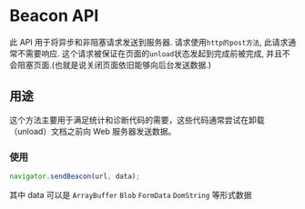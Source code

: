 # Beacon API

此 API 用于将异步和非阻塞请求发送到服务器. 请求使用`http的post方法`, 此请求通常不需要响应. 这个请求被保证在页面的`unload`状态发起到完成前被完成, 并且不会阻塞页面.(也就是说关闭页面依旧能够向后台发送数据.)

## 用途

这个方法主要用于满足统计和诊断代码的需要，这些代码通常尝试在卸载（unload）文档之前向 Web 服务器发送数据。

### 使用

```js
navigator.sendBeacon(url, data);
```

其中 data 可以是 `ArrayBuffer` `Blob` `FormData` `DomString` 等形式数据
